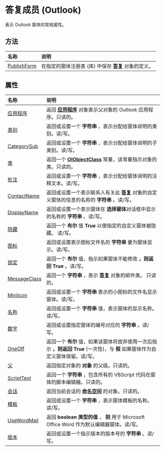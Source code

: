 
# 答复成员 (Outlook)


表示 Outlook 窗体的常规属性。


## 方法



|**名称**|**说明**|
|:-----|:-----|
|[PublishForm](2040736a-4be0-90c4-0dfc-20c6ee4eb305.md)|在指定的窗体注册表 (库) 中保存 **[答复](c88f92c4-4cac-84b3-6118-1150d42d7cff.md)** 对象的定义。|

## 属性



|**名称**|**说明**|
|:-----|:-----|
|[应用程序](31864948-ef77-5dbd-b925-f5c623fd20dc.md)|返回 **[应用程序](797003e7-ecd1-eccb-eaaf-32d6ddde8348.md)** 对象表示父对象的 Outlook 应用程序。只读的。|
|[类别](a9f3839c-9610-4cc9-1e9f-57062340508d.md)|返回或设置一个 **字符串** ，表示分配给窗体说明的类别。读/写。|
|[CategorySub](84bc3890-eab7-7ad4-7d7a-fe90e520412a.md)|返回或设置一个 **字符串** ，表示分配给窗体说明的子类别。读/写。|
|[类](2e1a20ca-3a3a-c651-cc9a-e22c2e59b581.md)|返回一个 **[OlObjectClass](33d724b3-df3c-2a7f-a80f-93b66d96f588.md)** 常量，该常量指示对象的类。只读的。|
|[批注](549808bf-f16a-5772-68b8-dc4ccb75e76d.md)|返回或设置一个 **字符串** ，表示分配给窗体说明的注释文本。读/写。|
|[ContactName](86e66f49-cd7f-91ed-45a2-2fe9a237bc0d.md)|返回或设置一个表示联系人有关此 **[答复](c88f92c4-4cac-84b3-6118-1150d42d7cff.md)** 对象的自定义窗体的信息的名称的 **字符串** 。读/写。|
|[DisplayName](2b621bd4-2d27-e15b-4c1b-c9a84328abc0.md)|返回或设置一个表示窗体在 **选择窗体**对话框中显示的名称的 **字符串** 。读/写。|
|[隐藏](0e5a447e-4a6e-6b55-c931-e24e931de380.md)|返回一个 **布尔** 值 **True** 以使指定的自定义窗体被隐藏。 读/写。|
|[图标](2a24d81d-70d8-f9da-08f6-66014257f3f4.md)|返回或设置表示图标文件名的 **字符串** 要为窗体显示。读/写。|
|[锁定](983a83c5-8c0a-ab21-0bca-834839758ddd.md)|返回一个 **布尔** 值，指示如果窗体不能修改 **，则返回 True** 。读/写。|
|[MessageClass](51ab2c14-de92-b029-e5b8-2e158a626319.md)|返回一个 **字符串** ，表示 **[答复](c88f92c4-4cac-84b3-6118-1150d42d7cff.md)** 对象的邮件类。 只读的。|
|[MiniIcon](ed409d6a-c00d-35b5-97ca-2afa89dfcad1.md)|返回或设置一个 **字符串** 表示的小图标的文件名显示窗体。读/写。|
|[名称](4b9e086f-bb6c-b7a1-8cc0-28e2e5c84516.md)|返回或设置一个 **字符串** 值，表示窗体的显示名称。读/写。|
|[数字](e1e4932b-1d83-0f42-be5f-f90f785cd808.md)|返回或设置指定窗体的编号对应的 **字符串** 。读/写。|
|[OneOff](6bb466e5-0d59-d85a-5699-719160cc0ece.md)|返回一个 **布尔** 值，如果该窗体将放弃使用一次后指示 **，则返回 True** (一次性)，与 **假** 如果窗体作为自定义窗体保留。读/写。|
|[父](f19fc9d4-8335-00de-85a2-2f7341e2faf6.md)|返回指定对象的 **对象** 的父级。只读的。|
|[ScriptText](56ea4cd6-a9f0-cd0c-a378-dab6399bd1ca.md)|返回一个 **字符串** ，包含所有的 VBScript 代码在窗体的脚本编辑器。只读的。|
|[会话](371dc0ed-f0c6-6c16-930a-f7c5e78b3b54.md)|返回当前会话的 **[命名空间](f0dcaa19-07f5-5d42-a3bf-2e42b7885644.md)** 的对象。只读的。|
|[模板](a4069437-0b4e-c65d-bc2a-203b08d16685.md)|返回或设置一个 **字符串** ，表示窗体模板的名称。读/写。|
|[UseWordMail](fcc3623d-a9d3-db1e-61cf-8a7f0b5dca6c.md)|返回 **boolean 类型的值** ， **则** 用于 Microsoft Office Word 作为默认编辑器窗体。读/写。|
|[版本](7a49cc6a-a511-4b59-acad-4480cc989d18.md)|返回或设置一个指示版本的版本号的 **字符串** 。读/写。|
